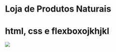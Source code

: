# Loja de Produtos Naturais

# html, css e flexboxojkhjkl
<img src="https://raw.githubusercontent.com/dieegobs/loja-de-produtos-naturais/refs/heads/main/images/Site.png"/>


